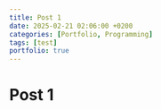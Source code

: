 ```yaml
---
title: Post 1
date: 2025-02-21 02:06:00 +0200
categories: [Portfolio, Programming]
tags: [test]
portfolio: true
---
```


# Post 1